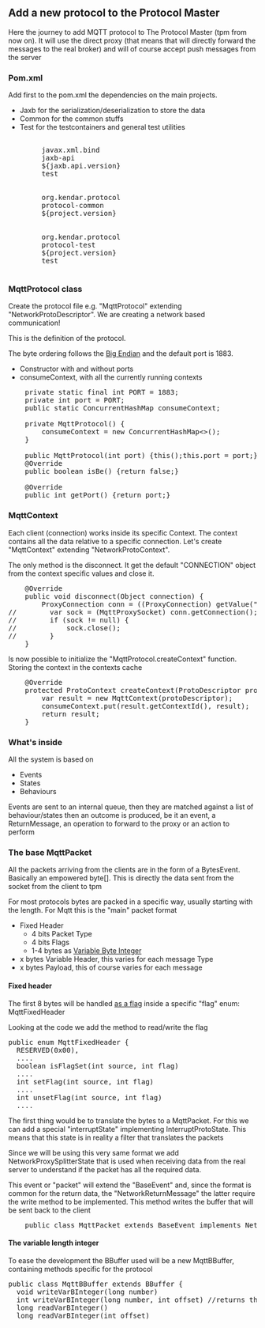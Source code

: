 ## Add a new protocol to the Protocol Master

Here the journey to add MQTT protocol to The Protocol Master (tpm from now on). It will use the direct
proxy (that means that will directly forward the messages to the real broker)
and will of course accept push messages from the server

### Pom.xml

Add first to the pom.xml the dependencies on the main projects.

* Jaxb for the serialization/deserialization to store the data
* Common for the common stuffs
* Test for the testcontainers and general test utilities

<pre>
    <dependency>
        <groupId>javax.xml.bind</groupId>
        <artifactId>jaxb-api</artifactId>
        <version>${jaxb.api.version}</version>
        <scope>test</scope>
    </dependency>
    <dependency>
        <groupId>org.kendar.protocol</groupId>
        <artifactId>protocol-common</artifactId>
        <version>${project.version}</version>
    </dependency>
    <dependency>
        <groupId>org.kendar.protocol</groupId>
        <artifactId>protocol-test</artifactId>
        <version>${project.version}</version>
        <scope>test</scope>
    </dependency>
</pre>

### MqttProtocol class

Create the protocol file e.g. "MqttProtocol" extending 
"NetworkProtoDescriptor". We are creating a network based communication!

This is the definition of the protocol.

The byte ordering follows the [Big Endian](https://docs.oasis-open.org/mqtt/mqtt/v5.0/mqtt-v5.0.html) 
and the default port is 1883.

* Constructor with and without ports
* consumeContext, with all the currently running contexts

<pre>
    private static final int PORT = 1883;
    private int port = PORT;
    public static ConcurrentHashMap<Integer, NetworkProtoContext> consumeContext;

    private MqttProtocol() {
        consumeContext = new ConcurrentHashMap<>();
    }

    public MqttProtocol(int port) {this();this.port = port;}
    @Override
    public boolean isBe() {return false;}

    @Override
    public int getPort() {return port;}
</pre>

### MqttContext

Each client (connection) works inside its specific Context. The context contains all
the data relative to a specific connection. Let's create "MqttContext" extending
"NetworkProtoContext".

The only method is the disconnect. It get the default "CONNECTION" object from
the context specific values and close it.

<pre>
    @Override
    public void disconnect(Object connection) {
        ProxyConnection conn = ((ProxyConnection) getValue("CONNECTION"));
//        var sock = (MqttProxySocket) conn.getConnection();
//        if (sock != null) {
//            sock.close();
//        }
    }
</pre>

Is now possible to initialize the "MqttProtocol.createContext" function. Storing
the context in the contexts cache

<pre>
    @Override
    protected ProtoContext createContext(ProtoDescriptor protoDescriptor) {
        var result = new MqttContext(protoDescriptor);
        consumeContext.put(result.getContextId(), result);
        return result;
    }
</pre>

### What's inside

All the system is based on

* Events
* States
* Behaviours

Events are sent to an internal queue, then they are matched against a list of behaviour/states
then an outcome is produced, be it an event, a ReturnMessage, an operation to forward to the
proxy or an action to perform

### The base MqttPacket

All the packets arriving from the clients are in the form of a BytesEvent. Basically an empowered byte[]. 
This is directly the data sent from the socket from the client to tpm

For most protocols bytes are packed in a specific way, usually starting with the length. For Mqtt this
is the "main" packet format

* Fixed Header
  * 4 bits Packet Type 
  * 4 bits Flags 
  * 1-4 bytes as [Variable Byte Integer](snippets/variablebyteinteger.md)
* x bytes Variable Header, this varies for each message Type
* x bytes Payload, this of course varies for each message

#### Fixed header

The first 8 bytes will be handled [as a flag](https://docs.oasis-open.org/mqtt/mqtt/v5.0/os/mqtt-v5.0-os.html#_Toc511988498) 
inside a specific "flag" enum: MqttFixedHeader

Looking at the code we add the method to read/write the flag 

<pre>
public enum MqttFixedHeader {
  RESERVED(0x00),
  ....
  boolean isFlagSet(int source, int flag) 
  ....
  int setFlag(int source, int flag)
  ....
  int unsetFlag(int source, int flag)
  ....  
</pre>

The first thing would be to translate the bytes to a MqttPacket. For this we can add
a special "interruptState" implementing InterruptProtoState. This means that this 
state is in reality a filter that translates the packets

Since we will be using this very same format we add NetworkProxySplitterState that 
is used when receiving data from the real server to understand if the packet has
all the required data.

This event or "packet" will extend the "BaseEvent" and, since the format is 
common for the return data, the "NetworkReturnMessage" the latter require
the write method to be implemented. This method writes the buffer that will 
be sent back to the client

<pre>
    public class MqttPacket extends BaseEvent implements NetworkReturnMessage
</pre>

#### The variable length integer

To ease the development the BBuffer used will be a new MqttBBuffer, containing 
methods specific for the protocol

<pre>
public class MqttBBuffer extends BBuffer {
  void writeVarBInteger(long number)
  int writeVarBInteger(long number, int offset) //returns the length
  long readVarBInteger()
  long readVarBInteger(int offset)
</pre>



